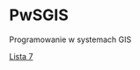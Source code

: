 # PwSGIS
Programowanie w systemach GIS

<a href="https://raw.githubusercontent.com/SmolakK/PwSGIS/master/Listy/Lista7.ipynb" download>
  Lista 7
</a>
